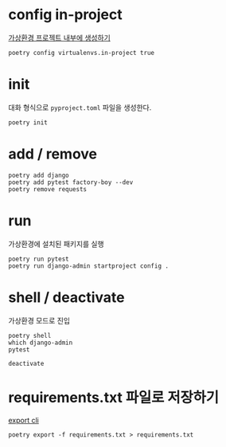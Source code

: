 # config in-project
[가상환경 프로젝트 내부에 생성하기](https://python-poetry.org/docs/configuration/#virtualenvsin-project)
```shell
poetry config virtualenvs.in-project true
```

# init
대화 형식으로 `pyproject.toml` 파일을 생성한다.  
```shell
poetry init
```

# add / remove
```shell
poetry add django
poetry add pytest factory-boy --dev
poetry remove requests
```

# run
가상환경에 설치된 패키지를 실행
```shell
poetry run pytest
poetry run django-admin startproject config .
```

# shell / deactivate
가상환경 모드로 진입
```shell
poetry shell
which django-admin
pytest

deactivate
```

# requirements.txt 파일로 저장하기
[export cli](https://python-poetry.org/docs/cli#export)
```shell
poetry export -f requirements.txt > requirements.txt
```
